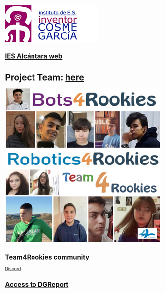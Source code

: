 ![Título IES COSME GARCIA](/images/CosmeGarcia.png)

## [IES Alcántara web]

[IES Alcántara web]: http://www.murciaeduca.es/iesalcantara/sitio/

# Project Team: [here](Team.md)

<a href="Team.md">
  <img src="/images/teamAlcantara.jpeg">
</a>

## Team4Rookies community 

[Discord](https://discord.gg/6Vha2a3q)

## [Access to DGReport]

[Access to DGReport]: https://github.com/Robotics4Rookies/iesalcantara_20_21/blob/main/DGSpecialist/DGReport.md
